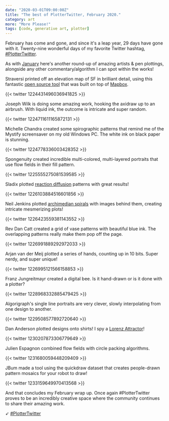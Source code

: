```yaml
---
date: "2020-03-01T09:00:00Z"
title: "The best of PlotterTwitter, February 2020."
category: art
more: "More Please!"
tags: [code, generative art, plotter]
---
```


February has come and gone, and since it's a leap year, 29 days have gone with it. Twenty-nine wonderful days of my favorite Twitter hashtag, [#PlotterTwitter](https://twitter.com/search?q=plottertwitter&src=typed_query).

As with [January](https://inspiring.online/the-best-of-plottertwitter-from-january-2020./) here's another round-up of amazing artists & pen plottings, alongside any other commentary/algorithm I can spot within the works!

Straversi printed off an elevation map of SF in brilliant detail, using this fantastic [open source tool](https://anvaka.github.io/peak-map/#7.68/47.727/-122.574) that was built on top of [Mapbox](https://www.mapbox.com/about/maps/).

{{< twitter 1224431496036941825 >}}

Joseph Wilk is doing some amazing work, hooking the axidraw up to an airbrush. With liquid ink, the outcome is intricate and super random.

{{< twitter 1224711611165872131 >}}

Michelle Chandra created some spirographic patterns that remind me of the Mystify screensaver on my old Windows PC. The white ink on black paper is stunning.

{{< twitter 1224778336003428352 >}}

Spongenuity created incredible multi-colored, multi-layered portraits that use flow fields in their fill pattern.

{{< twitter 1225555275081539585 >}}

Sladix plotted [reaction diffusion](https://en.wikipedia.org/wiki/Reaction%E2%80%93diffusion_system) patterns with great results!

{{< twitter 1226103884516601856 >}}

Neil Jenkins plotted [archimedian spirals](http://mathworld.wolfram.com/ArchimedeanSpiral.html) with images behind them, creating intricate mesmerizing plots!

{{< twitter 1226423559381143552 >}}

<!--more-->

Rev Dan Catt created a grid of vase patterns with beautiful blue ink. The overlapping patterns really make them pop off the page.

{{< twitter 1226991889292972033 >}}

Arjan van der Meij plotted a series of hands, counting up in 10 bits. Super nerdy, and super unique!

{{< twitter 1226995121566158853 >}}

Franz Jungreitmayr created a digital bee. Is it hand-drawn or is it done with a plotter?

{{< twitter 1228968332885479425 >}}

Algorigraph's single line portraits are very clever, slowly interpolating from one design to another.

{{< twitter 1229508577892720640 >}}

Dan Anderson plotted designs onto shirts! I spy a [Lorenz Attractor](https://en.wikipedia.org/wiki/Lorenz_system)!

{{< twitter 1230207873306779649 >}}

Julien Espagnon combined flow fields with circle packing algorithms.

{{< twitter 1231680059448209409 >}}

JBum made a tool using the quickdraw dataset that creates people-drawn pattern mosaics for your robot to draw!

{{< twitter 1233159649970413568 >}}

And that concludes my February wrap up. Once again #PlotterTwitter proves to be an incredibly creative space where the community continues to share their amazing work.

➶ [#PlotterTwitter](https://twitter.com/search?q=plottertwitter&src=typed_query)

